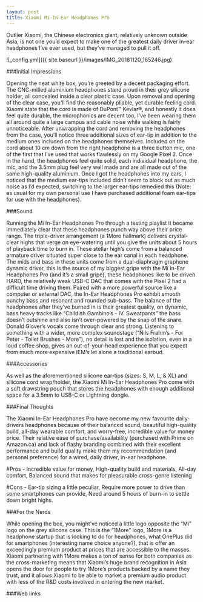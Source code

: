 ```yaml
---
layout: post
title: Xiaomi Mi-In Ear Headphones Pro
---
```


Outlier Xiaomi, the Chinese electronics giant, relatively unknown outside Asia, is not one you’d expect to make one of the greatest daily driver in-ear headphones I’ve ever used, but they’ve managed to pull it off.

![_config.yml]({{ site.baseurl }}/images/IMG_20181120_165246.jpg)

###Initial Impressions

Opening the neat white box, you’re greeted by a decent packaging effort. The CNC-milled aluminium headphones stand proud in their grey silicone holder, all concealed inside a clear plastic case. Upon removal and opening of the clear case, you’ll find the reasonably pliable, yet durable feeling cord. Xiaomi state that the cord is made of DuPont™ Kevlar®, and honestly it does feel quite durable, the microphonics are decent too, I’ve been wearing them all around quite a large campus and cable noise while walking is fairly unnoticeable. After unwrapping the cord and removing the headphones from the case, you’ll notice three additional sizes of ear-tip in addition to the medium ones included on the headphones themselves. Included on the cord about 10 cm down from the right headphone is a three button mic, one of the first that I’ve used that works flawlessly on my Google Pixel 2. Once in the hand, the headphones feel quite solid, each individual headphone, the mic, and the 3.5mm plug feel very well made and are all made out of the same high-quality aluminium. Once I got the headphones into my ears, I noticed that the medium ear-tips included didn’t seem to block out as much noise as I’d expected, switching to the larger ear-tips remedied this (Note: as usual for my own personal use I have purchased additional foam ear-tips for use with the headphones).

###Sound

Running the Mi In-Ear Headphones Pro through a testing playlist it became immediately clear that these headphones punch way above their price range. The triple-driver arrangement (a 1More hallmark) delivers crystal-clear highs that verge on eye-watering until you give the units about 5 hours of playback time to burn in. These stellar high’s come from a balanced armature driver situated super close to the ear canal in each headphone. The mids and bass in these units come from a dual-diaphragm graphene dynamic driver, this is the source of my biggest gripe with the Mi In-Ear Headphones Pro (and it’s a small gripe), these headphones like to be driven HARD, the relatively weak USB-C DAC that comes with the Pixel 2 had a difficult time driving them. Paired with a more powerful source like a computer or external DAC, the In-Ear Headphones Pro exhibit smooth punchy bass and resonant and rounded sub-bass. The balance of the headphones after they’ve burned in is their greatest quality, on dynamic, bass heavy tracks like “Childish Gambino’s - IV. Sweatpants” the bass doesn’t outshine and also isn’t over-powered by the snap of the snare. Donald Glover’s vocals come through clear and strong. Listening to something with a wider, more complex soundstage (“Nils Frahm’s - For Peter - Toilet Brushes - More”), no detail is lost and the isolation, even in a loud coffee shop, gives an out-of-your-head experience that you expect from much more expensive IEM’s let alone a traditional earbud.

###Accessories

As well as the aforementioned silicone ear-tips (sizes: S, M, L, & XL) and silicone cord wrap/holder, the Xiaomi Mi In-Ear Headphones Pro come with a soft drawstring pouch that stores the headphones with enough additional space for a 3.5mm to USB-C or Lightning dongle.

###Final Thoughts

The Xiaomi In-Ear Headphones Pro have become my new favourite daily-drivers headphones because of their balanced sound, beautiful high-quality build, all-day wearable comfort, and worry-free, incredible value for money price. Their relative ease of purchase/availability (purchased with Prime on Amazon.ca) and lack of flashy branding combined with their excellent performance and build quality make them my recommendation (and personal preference) for a wired, daily driver, in-ear headphone.

#Pros - Incredible value for money, High-quality build and materials, All-day comfort, Balanced sound that makes for pleasurable cross-genre listening

#Cons - Ear-tip sizing a little peculiar, Require more power to drive than some smartphones can provide, Need around 5 hours of burn-in to settle down bright highs.

###For the Nerds

While opening the box, you might’ve noticed a little logo opposite the “Mi” logo on the grey silicone case. This is the “1More” logo, 1More is a headphone startup that is looking to do for headphones, what OnePlus did for smartphones (interesting name choice anyone?), that is offer an exceedingly premium product at prices that are accessible to the masses. Xiaomi partnering with 1More makes a ton of sense for both companies as the cross-marketing means that Xiaomi’s huge brand recognition in Asia opens the door for people to try 1More’s products backed by a name they trust, and it allows Xiaomi to be able to market a premium audio product with less of the R&D costs involved in entering the new market.

###Web links
